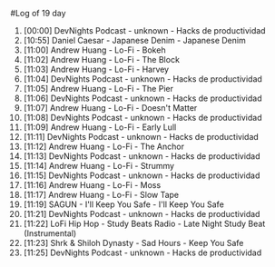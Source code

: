 #Log of 19 day

1. [00:00] DevNights Podcast - unknown - Hacks de productividad
1. [10:55] Daniel Caesar - Japanese Denim - Japanese Denim
1. [11:00] Andrew Huang - Lo-Fi - Bokeh
1. [11:02] Andrew Huang - Lo-Fi - The Block
1. [11:03] Andrew Huang - Lo-Fi - Harvey
1. [11:04] DevNights Podcast - unknown - Hacks de productividad
1. [11:05] Andrew Huang - Lo-Fi - The Pier
1. [11:06] DevNights Podcast - unknown - Hacks de productividad
1. [11:07] Andrew Huang - Lo-Fi - Doesn't Matter
1. [11:08] DevNights Podcast - unknown - Hacks de productividad
1. [11:09] Andrew Huang - Lo-Fi - Early Lull
1. [11:11] DevNights Podcast - unknown - Hacks de productividad
1. [11:12] Andrew Huang - Lo-Fi - The Anchor
1. [11:13] DevNights Podcast - unknown - Hacks de productividad
1. [11:14] Andrew Huang - Lo-Fi - Strummy
1. [11:15] DevNights Podcast - unknown - Hacks de productividad
1. [11:16] Andrew Huang - Lo-Fi - Moss
1. [11:17] Andrew Huang - Lo-Fi - Slow Tape
1. [11:19] SAGUN - I'll Keep You Safe - I'll Keep You Safe
1. [11:21] DevNights Podcast - unknown - Hacks de productividad
1. [11:22] LoFi Hip Hop - Study Beats Radio - Late Night Study Beat (Instrumental)
1. [11:23] Shrk & Shiloh Dynasty - Sad Hours - Keep You Safe
1. [11:25] DevNights Podcast - unknown - Hacks de productividad

